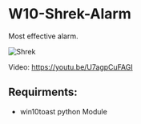 
# W10-Shrek-Alarm
Most effective alarm.

![Shrek](https://i.giphy.com/media/26BRBAA6bQv8nqA4o/giphy.webp)

Video: https://youtu.be/U7agpCuFAGI

Requirments:
---
* win10toast python Module

